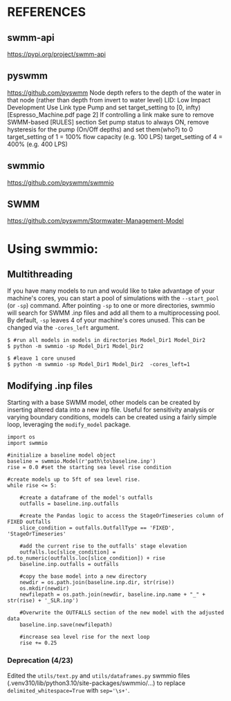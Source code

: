 # REFERENCES

## swmm-api
https://pypi.org/project/swmm-api


## pyswmm
https://github.com/pyswmm
Node depth refers to the depth of the water in that node (rather than depth from invert to water level)
LID: Low Impact Development
Use Link type Pump and set target_setting to [0, infty) [Espresso_Machine.pdf page 2]
    If controlling a link make sure to remove SWMM-based [RULES] section
    Set pump status to always ON, remove hysteresis for the pump (On/Off depths) and set them(who?) to 0
    target_setting of 1 = 100% flow capacity (e.g. 100 LPS)
    target_setting of 4 = 400% (e.g. 400 LPS)


## swmmio
https://github.com/pyswmm/swmmio


## SWMM
https://github.com/pyswmm/Stormwater-Management-Model







# Using swmmio:
## Multithreading
If you have many models to run and would like to take advantage of your machine's cores, you can start a pool of simulations with the `--start_pool` (or `-sp`) command. After pointing `-sp` to one or more directories, swmmio will search for SWMM .inp files and add all them to a multiprocessing pool. By default, `-sp` leaves 4 of your machine's cores unused. This can be changed via the `-cores_left` argument.
```
$ #run all models in models in directories Model_Dir1 Model_Dir2
$ python -m swmmio -sp Model_Dir1 Model_Dir2  

$ #leave 1 core unused
$ python -m swmmio -sp Model_Dir1 Model_Dir2  -cores_left=1
```
## Modifying .inp files
Starting with a base SWMM model, other models can be created by inserting altered data into a new inp file. Useful for sensitivity analysis or varying boundary conditions, models can be created using a fairly simple loop, leveraging the `modify_model` package.

```
import os
import swmmio

#initialize a baseline model object
baseline = swmmio.Model(r'path\to\baseline.inp')
rise = 0.0 #set the starting sea level rise condition

#create models up to 5ft of sea level rise.
while rise <= 5:

    #create a dataframe of the model's outfalls
    outfalls = baseline.inp.outfalls

    #create the Pandas logic to access the StageOrTimeseries column of  FIXED outfalls
    slice_condition = outfalls.OutfallType == 'FIXED', 'StageOrTimeseries'

    #add the current rise to the outfalls' stage elevation
    outfalls.loc[slice_condition] = pd.to_numeric(outfalls.loc[slice_condition]) + rise
    baseline.inp.outfalls = outfalls
    
    #copy the base model into a new directory    
    newdir = os.path.join(baseline.inp.dir, str(rise))
    os.mkdir(newdir)
    newfilepath = os.path.join(newdir, baseline.inp.name + "_" + str(rise) + '_SLR.inp')
    
    #Overwrite the OUTFALLS section of the new model with the adjusted data
    baseline.inp.save(newfilepath)

    #increase sea level rise for the next loop
    rise += 0.25
```

### Deprecation (4/23)
Edited the `utils/text.py` and `utils/dataframes.py` swmmio files (.venv310/lib/python3.10/site-packages/swmmio/...) to replace `delimited_whitespace=True` with `sep='\s+'`.

